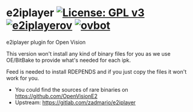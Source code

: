 e2iplayer [![License: GPL v3](https://img.shields.io/badge/License-GPLv3-blue.svg)](https://www.gnu.org/licenses/gpl-3.0) [![e2iplayerov](https://github.com/OpenVisionE2/e2iplayer-ov/actions/workflows/e2iplayerov.yml/badge.svg)](https://github.com/OpenVisionE2/e2iplayer-ov/actions/workflows/e2iplayerov.yml) [![ovbot](https://github.com/OpenVisionE2/e2iplayer-ov/actions/workflows/ovbot.yml/badge.svg)](https://github.com/OpenVisionE2/e2iplayer-ov/actions/workflows/ovbot.yml)
=========
e2iplayer plugin for Open Vision

This version won't install any kind of binary files for you as we use OE/BitBake to provide what's needed for each ipk.

Feed is needed to install RDEPENDS and if you just copy the files it won't work for you.

* You could find the sources of rare binaries on https://github.com/OpenVisionE2
* Upstream: https://gitlab.com/zadmario/e2iplayer
